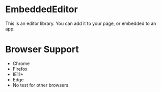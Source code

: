 # EmbeddedEditor
This is an editor library. You can add it to your page, or embedded to an app.

# Browser Support
- Chrome
- Firefox
- IE11+
- Edge
- No test for other browsers

